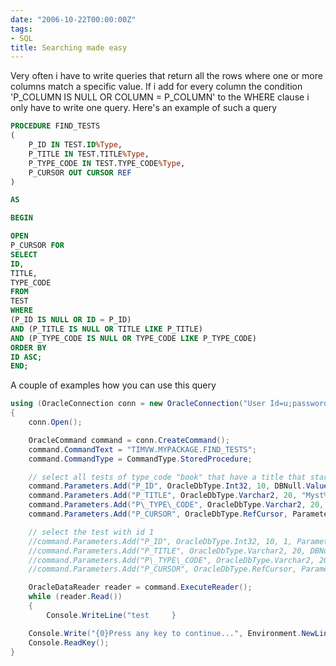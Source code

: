 ```yaml
---
date: "2006-10-22T00:00:00Z"
tags:
- SQL
title: Searching made easy
---
```

Very often i have to write queries that return all the rows where one or more columns match a specific value. If i add for every column the condition 'P\_COLUMN IS NULL OR COLUMN = P\_COLUMN' to the WHERE clause i only have to write one query. Here's an example of such a query

```sql
PROCEDURE FIND_TESTS
(
	P_ID IN TEST.ID%Type,
	P_TITLE IN TEST.TITLE%Type,
	P_TYPE_CODE IN TEST.TYPE_CODE%Type,
	P_CURSOR OUT CURSOR REF
)

AS

BEGIN

OPEN
P_CURSOR FOR
SELECT
ID,
TITLE,
TYPE_CODE
FROM
TEST
WHERE
(P_ID IS NULL OR ID = P_ID)
AND (P_TITLE IS NULL OR TITLE LIKE P_TITLE)
AND (P_TYPE_CODE IS NULL OR TYPE_CODE LIKE P_TYPE_CODE)
ORDER BY
ID ASC;
END;
```

A couple of examples how you can use this query

```csharp
using (OracleConnection conn = new OracleConnection("User Id=u;password=p;Data Source=ORCL"))
{
	conn.Open();

	OracleCommand command = conn.CreateCommand();
	command.CommandText = "TIMVW.MYPACKAGE.FIND_TESTS";
	command.CommandType = CommandType.StoredProcedure;

	// select all tests of type_code "book" that have a title that starts with "Myst"
	command.Parameters.Add("P_ID", OracleDbType.Int32, 10, DBNull.Value, ParameterDirection.Input);
	command.Parameters.Add("P_TITLE", OracleDbType.Varchar2, 20, "Myst%", ParameterDirection.Input);
	command.Parameters.Add("P\_TYPE\_CODE", OracleDbType.Varchar2, 20, "book", ParameterDirection.Input);
	command.Parameters.Add("P_CURSOR", OracleDbType.RefCursor, ParameterDirection.Output);

	// select the test with id 1
	//command.Parameters.Add("P_ID", OracleDbType.Int32, 10, 1, ParameterDirection.Input);
	//command.Parameters.Add("P_TITLE", OracleDbType.Varchar2, 20, DBNull.Value, ParameterDirection.Input);
	//command.Parameters.Add("P\_TYPE\_CODE", OracleDbType.Varchar2, 20, DBNull.Value, ParameterDirection.Input);
	//command.Parameters.Add("P_CURSOR", OracleDbType.RefCursor, ParameterDirection.Output);

	OracleDataReader reader = command.ExecuteReader();
	while (reader.Read())
	{
		Console.WriteLine("test 	}

	Console.Write("{0}Press any key to continue...", Environment.NewLine);
	Console.ReadKey();
}
```
